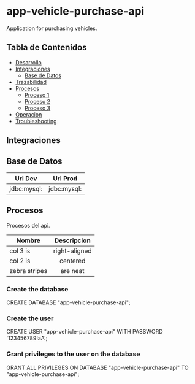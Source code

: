 # app-vehicle-purchase-api

Application for purchasing vehicles.

## Tabla de Contenidos

* [Desarrollo](#desarrollo)
* [Integraciones](#integraciones)
  * [Base de Datos](#base-de-datos)
* [Trazabilidad](#trazabilidad)
* [Procesos](#procesos)
  * [Proceso 1](#p1)
  * [Proceso 2](#p2)
  * [Proceso 3](#p3)
* [Operacion](#operacion)
* [Troubleshooting](#troubleshooting)


## Integraciones


## Base de Datos

| Url Dev       | Url Prod      | 
| ------------- |:-------------:| 
| jdbc:mysql: | jdbc:mysql: |  

	


## Procesos
Procesos del api.

| Nombre        | Descripcion   | 
| ------------- |:-------------:| 
| col 3 is      | right-aligned | 
| col 2 is      | centered      |  
| zebra stripes | are neat      |  

### Create the database
CREATE DATABASE "app-vehicle-purchase-api";

### Create the user
CREATE USER "app-vehicle-purchase-api" WITH PASSWORD '123456789!aA';

### Grant privileges to the user on the database
GRANT ALL PRIVILEGES ON DATABASE "app-vehicle-purchase-api" TO "app-vehicle-purchase-api";



